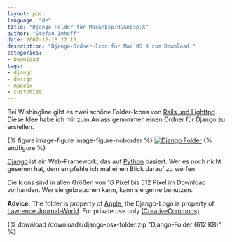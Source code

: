 ```yaml
---
layout: post
language: "de"
title: "Django Folder für Mac&nbsp;OS&nbsp;X"
author: "Stefan Imhoff"
date: 2007-12-18 22:10
description: "Django-Ordner-Icon für Mac OS X zum Download."
categories:
- Download
tags:
- django
- design
- macosx
- customize
---
```


Bei Wishingline gibt es zwei schöne Folder-Icons von [Rails und Lighttpd](http://scottboms.com/2007/12/railslighttpdiconsforleopard/). Diese Idee habe ich mir zum Anlass genommen einen Ordner für Django zu erstellen.

{% figure image-figure image-figure-noborder %}
<a href="/downloads/django-osx-folder.zip"><img src="{{ site.url }}/assets/images/artikel/django-osx-folders.png" alt="Django Folder"></a>
{% endfigure %}

[Django](https://www.djangoproject.com/) ist ein Web-Framework, das auf [Python](https://www.python.org/ "Python Programming Language -- Official Website") basiert. Wer es noch nicht gesehen hat, dem empfehle ich mal einen Blick darauf zu werfen.

Die Icons sind in allen Größen von 16 Pixel bis 512 Pixel im Download vorhanden. Wer sie gebrauchen kann, kann sie gerne benutzen.

**Advice:** The folder is property of [Apple](http://www.apple.com/ "Apple"), the Django-Logo is property of [Lawrence Journal-World](http://www2.ljworld.com/). For private use only [(CreativeCommons)](http://creativecommons.org/licenses/by-nc-nd/3.0/deed.de "Creative Commons Attribution-Noncommercial-No Derivative Works 3.0 Unported").

{% download /downloads/django-osx-folder.zip "Django-Folder (612 KB)" %}
